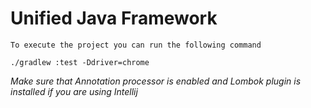 ﻿# Unified Java Framework 


```
To execute the project you can run the following command

./gradlew :test -Ddriver=chrome
```

*Make sure that Annotation processor is enabled and Lombok plugin is installed if you are using Intellij*
